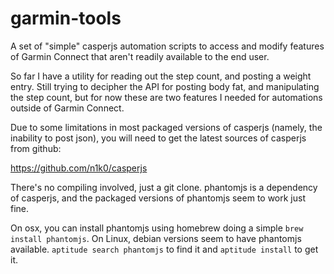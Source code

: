 # garmin-tools

A set of "simple" casperjs automation scripts to access and modify features of Garmin Connect that aren't readily available to the end user.

So far I have a utility for reading out the step count, and posting a weight entry.  Still trying to decipher the API for posting body fat, and manipulating the step count, but for now these are two features I needed for automations outside of Garmin Connect.

Due to some limitations in most packaged versions of casperjs (namely, the inability to post json), you will need to get the latest sources of casperjs from github:

https://github.com/n1k0/casperjs

There's no compiling involved, just a git clone.  phantomjs is a dependency of casperjs, and the packaged versions of phantomjs seem to work just fine.

On osx, you can install phantomjs using homebrew doing a simple `brew install phantomjs`.  On Linux, debian versions seem to have phantomjs available.  `aptitude search phantomjs` to find it and `aptitude install` to get it.
